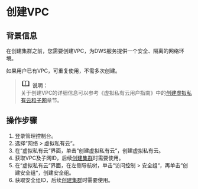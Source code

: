 # 创建VPC<a name="dws_02_0040"></a>

## 背景信息<a name="s948f0698a47a40e09094c0cb9df6365b"></a>

在创建集群之前，您需要创建VPC，为DWS服务提供一个安全、隔离的网络环境。

如果用户已有VPC，可重复使用，不需多次创建。

>![](public_sys-resources/icon-note.gif) **说明：**   
>关于创建VPC的详细信息可以参考《虚拟私有云用户指南》中的[创建虚拟私有云和子网](https://support.huaweicloud.com/usermanual-vpc/zh-cn_topic_0013935842.html)章节。  

## 操作步骤<a name="s46f28ae5845c454daad876db98c0fa95"></a>

1.  登录管理控制台。
2.  选择“网络 \> 虚拟私有云“。
3.  在“虚拟私有云“界面，单击“创建虚拟私有云“，创建虚拟私有云。
4.  获取VPC及子网ID，后续[创建集群](创建集群.md)时需要使用。
5.  在“虚拟私有云“界面，在左侧导航树，单击“访问控制 \> 安全组“，再单击“创建安全组“，创建安全组。
6.  获取安全组ID，后续[创建集群](创建集群.md)时需要使用。

